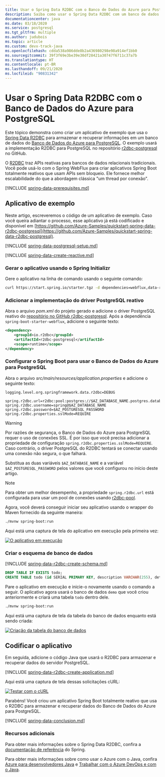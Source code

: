 ```yaml
---
title: Usar o Spring Data R2DBC com o Banco de Dados do Azure para PostgreSQL
description: Saiba como usar o Spring Data R2DBC com um banco de dados do Banco de Dados do Azure para PostgreSQL.
documentationcenter: java
ms.date: 03/18/2020
ms.service: postgresql
ms.tgt_pltfrm: multiple
ms.author: judubois
ms.topic: article
ms.custom: devx-track-java
ms.openlocfilehash: cdda538a986dde8b2a436980298e98a914ef1bb0
ms.sourcegitcommit: 39f3f69e3be39e30df28421a30747f6711c37a7b
ms.translationtype: HT
ms.contentlocale: pt-BR
ms.lasthandoff: 09/21/2020
ms.locfileid: "90831342"
---
```

# <a name="use-spring-data-r2dbc-with-azure-database-for-postgresql"></a>Usar o Spring Data R2DBC com o Banco de Dados do Azure para PostgreSQL

Este tópico demonstra como criar um aplicativo de exemplo que usa o [Spring Data R2DBC](https://spring.io/projects/spring-data-r2dbc) para armazenar e recuperar informações em um banco de dados do [Banco de Dados do Azure para PostgreSQL](/azure/postgresql/). O exemplo usará a implementação R2DBC para PostgreSQL no repositório [r2dbc-postgresql](https://github.com/pgjdbc/r2dbc-postgresql) no GitHub.

O [R2DBC](https://r2dbc.io/) traz APIs reativas para bancos de dados relacionais tradicionais. Você pode usá-lo com o Spring WebFlux para criar aplicativos Spring Boot totalmente reativos que usam APIs sem bloqueio. Ele fornece melhor escalabilidade do que a abordagem clássica "um thread por conexão".

[!INCLUDE [spring-data-prerequisites.md](includes/spring-data-prerequisites.md)]

## <a name="sample-application"></a>Aplicativo de exemplo

Neste artigo, escreveremos o código de um aplicativo de exemplo. Caso você queira adiantar o processo, esse aplicativo já está codificado e disponível em [https://github.com/Azure-Samples/quickstart-spring-data-r2dbc-postgresql](https://github.com/Azure-Samples/quickstart-spring-data-r2dbc-postgresql).

[!INCLUDE [spring-data-postgresql-setup.md](includes/spring-data-postgresql-setup.md)]

[!INCLUDE [spring-data-create-reactive.md](includes/spring-data-create-reactive.md)]

### <a name="generate-the-application-by-using-spring-initializr"></a>Gerar o aplicativo usando o Spring Initializr

Gere o aplicativo na linha de comando usando o seguinte comando:

```bash
curl https://start.spring.io/starter.tgz -d dependencies=webflux,data-r2dbc -d baseDir=azure-database-workshop -d bootVersion=2.3.1.RELEASE -d javaVersion=8 | tar -xzvf -
```

### <a name="add-the-reactive-postgresql-driver-implementation"></a>Adicionar a implementação do driver PostgreSQL reativo

Abra o arquivo *pom.xml* do projeto gerado e adicione o driver PostgreSQL reativo do [repositório no GitHub r2dbc-postgresql](https://github.com/pgjdbc/r2dbc-postgresql). Após a dependência `spring-boot-starter-webflux`, adicione o seguinte texto:

```xml
<dependency>
    <groupId>io.r2dbc</groupId>
    <artifactId>r2dbc-postgresql</artifactId>
    <scope>runtime</scope>
</dependency>
```

### <a name="configure-spring-boot-to-use-azure-database-for-postgresql"></a>Configurar o Spring Boot para usar o Banco de Dados do Azure para PostgreSQL

Abra o arquivo *src/main/resources/application.properties* e adicione o seguinte texto:

```properties
logging.level.org.springframework.data.r2dbc=DEBUG

spring.r2dbc.url=r2dbc:pool:postgres://$AZ_DATABASE_NAME.postgres.database.azure.com:5432/demo
spring.r2dbc.username=spring@$AZ_DATABASE_NAME
spring.r2dbc.password=$AZ_POSTGRESQL_PASSWORD
spring.r2dbc.properties.sslMode=REQUIRE
```

> [!WARNING]
> Por razões de segurança, o Banco de Dados do Azure para PostgreSQL requer o uso de conexões SSL. É por isso que você precisa adicionar a propriedade de configuração `spring.r2dbc.properties.sslMode=REQUIRE`. Caso contrário, o driver PostgreSQL do R2DBC tentará se conectar usando uma conexão não segura, o que falhará.

Substitua as duas variáveis `$AZ_DATABASE_NAME` e a variável `$AZ_POSTGRESQL_PASSWORD` pelos valores que você configurou no início deste artigo.

> [!NOTE]
> Para obter um melhor desempenho, a propriedade `spring.r2dbc.url` está configurada para usar um pool de conexões usando [r2dbc-pool](https://github.com/r2dbc/r2dbc-pool).

Agora, você deverá conseguir iniciar seu aplicativo usando o wrapper do Maven fornecido da seguinte maneira:

```bash
./mvnw spring-boot:run
```

Aqui está uma captura de tela do aplicativo em execução pela primeira vez:

[![O aplicativo em execução](media/configure-spring-data-r2dbc-with-azure-postgresql/create-postgresql-01.png)](media/configure-spring-data-r2dbc-with-azure-postgresql/create-postgresql-01.png#lightbox)

### <a name="create-the-database-schema"></a>Criar o esquema de banco de dados

[!INCLUDE [spring-data-r2dbc-create-schema.md](includes/spring-data-r2dbc-create-schema.md)]

```sql
DROP TABLE IF EXISTS todo;
CREATE TABLE todo (id SERIAL PRIMARY KEY, description VARCHAR(255), details VARCHAR(4096), done BOOLEAN);
```

Pare o aplicativo em execução e inicie-o novamente usando o comando a seguir. O aplicativo agora usará o banco de dados `demo` que você criou anteriormente e criará uma tabela `todo` dentro dele.

```bash
./mvnw spring-boot:run
```

Aqui está uma captura de tela da tabela do banco de dados enquanto está sendo criada:

[![Criação da tabela do banco de dados](media/configure-spring-data-r2dbc-with-azure-postgresql/create-postgresql-02.png)](media/configure-spring-data-r2dbc-with-azure-postgresql/create-postgresql-02.png#lightbox)

## <a name="code-the-application"></a>Codificar o aplicativo

Em seguida, adicione o código Java que usará o R2DBC para armazenar e recuperar dados do servidor PostgreSQL.

[!INCLUDE [spring-data-r2dbc-create-application.md](includes/spring-data-r2dbc-create-application.md)]

Aqui está uma captura de tela dessas solicitações cURL:

[![Testar com o cURL](media/configure-spring-data-r2dbc-with-azure-postgresql/create-postgresql-03.png)](media/configure-spring-data-r2dbc-with-azure-postgresql/create-postgresql-03.png#lightbox)

Parabéns! Você criou um aplicativo Spring Boot totalmente reativo que usa o R2DBC para armazenar e recuperar dados do Banco de Dados do Azure para PostgreSQL.

[!INCLUDE [spring-data-conclusion.md](includes/spring-data-conclusion.md)]

### <a name="additional-resources"></a>Recursos adicionais

Para obter mais informações sobre o Spring Data R2DBC, confira a [documentação de referência](https://docs.spring.io/spring-data/r2dbc/docs/current/reference/html/#reference) do Spring.

Para obter mais informações sobre como usar o Azure com o Java, confira [Azure para desenvolvedores Java](../index.yml) e [Trabalhar com o Azure DevOps e com o Java](/azure/devops/).